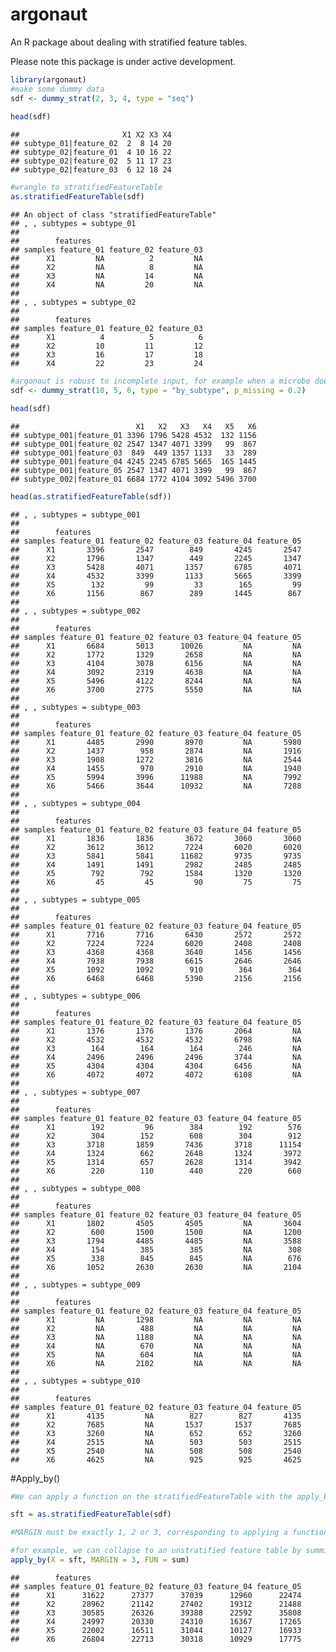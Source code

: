 # argonaut

An R package about dealing with stratified feature tables.

Please note this package is under active development.

``` r
library(argonaut)
#make some dummy data
sdf <- dummy_strat(2, 3, 4, type = "seq")
 
head(sdf)
```

    ##                       X1 X2 X3 X4
    ## subtype_01|feature_02  2  8 14 20
    ## subtype_02|feature_01  4 10 16 22
    ## subtype_02|feature_02  5 11 17 23
    ## subtype_02|feature_03  6 12 18 24

``` r
#wrangle to stratifiedFeatureTable
as.stratifiedFeatureTable(sdf)
```

    ## An object of class "stratifiedFeatureTable"
    ## , , subtypes = subtype_01
    ## 
    ##        features
    ## samples feature_01 feature_02 feature_03
    ##      X1         NA          2         NA
    ##      X2         NA          8         NA
    ##      X3         NA         14         NA
    ##      X4         NA         20         NA
    ## 
    ## , , subtypes = subtype_02
    ## 
    ##        features
    ## samples feature_01 feature_02 feature_03
    ##      X1          4          5          6
    ##      X2         10         11         12
    ##      X3         16         17         18
    ##      X4         22         23         24

``` r
#argonaut is robust to incomplete input, for example when a microbe doesn't have a gene. 
sdf <- dummy_strat(10, 5, 6, type = "by_subtype", p_missing = 0.2)

head(sdf)
```

    ##                          X1   X2   X3   X4   X5   X6
    ## subtype_001|feature_01 3396 1796 5428 4532  132 1156
    ## subtype_001|feature_02 2547 1347 4071 3399   99  867
    ## subtype_001|feature_03  849  449 1357 1133   33  289
    ## subtype_001|feature_04 4245 2245 6785 5665  165 1445
    ## subtype_001|feature_05 2547 1347 4071 3399   99  867
    ## subtype_002|feature_01 6684 1772 4104 3092 5496 3700

``` r
head(as.stratifiedFeatureTable(sdf))
```

    ## , , subtypes = subtype_001
    ## 
    ##        features
    ## samples feature_01 feature_02 feature_03 feature_04 feature_05
    ##      X1       3396       2547        849       4245       2547
    ##      X2       1796       1347        449       2245       1347
    ##      X3       5428       4071       1357       6785       4071
    ##      X4       4532       3399       1133       5665       3399
    ##      X5        132         99         33        165         99
    ##      X6       1156        867        289       1445        867
    ## 
    ## , , subtypes = subtype_002
    ## 
    ##        features
    ## samples feature_01 feature_02 feature_03 feature_04 feature_05
    ##      X1       6684       5013      10026         NA         NA
    ##      X2       1772       1329       2658         NA         NA
    ##      X3       4104       3078       6156         NA         NA
    ##      X4       3092       2319       4638         NA         NA
    ##      X5       5496       4122       8244         NA         NA
    ##      X6       3700       2775       5550         NA         NA
    ## 
    ## , , subtypes = subtype_003
    ## 
    ##        features
    ## samples feature_01 feature_02 feature_03 feature_04 feature_05
    ##      X1       4485       2990       8970         NA       5980
    ##      X2       1437        958       2874         NA       1916
    ##      X3       1908       1272       3816         NA       2544
    ##      X4       1455        970       2910         NA       1940
    ##      X5       5994       3996      11988         NA       7992
    ##      X6       5466       3644      10932         NA       7288
    ## 
    ## , , subtypes = subtype_004
    ## 
    ##        features
    ## samples feature_01 feature_02 feature_03 feature_04 feature_05
    ##      X1       1836       1836       3672       3060       3060
    ##      X2       3612       3612       7224       6020       6020
    ##      X3       5841       5841      11682       9735       9735
    ##      X4       1491       1491       2982       2485       2485
    ##      X5        792        792       1584       1320       1320
    ##      X6         45         45         90         75         75
    ## 
    ## , , subtypes = subtype_005
    ## 
    ##        features
    ## samples feature_01 feature_02 feature_03 feature_04 feature_05
    ##      X1       7716       7716       6430       2572       2572
    ##      X2       7224       7224       6020       2408       2408
    ##      X3       4368       4368       3640       1456       1456
    ##      X4       7938       7938       6615       2646       2646
    ##      X5       1092       1092        910        364        364
    ##      X6       6468       6468       5390       2156       2156
    ## 
    ## , , subtypes = subtype_006
    ## 
    ##        features
    ## samples feature_01 feature_02 feature_03 feature_04 feature_05
    ##      X1       1376       1376       1376       2064         NA
    ##      X2       4532       4532       4532       6798         NA
    ##      X3        164        164        164        246         NA
    ##      X4       2496       2496       2496       3744         NA
    ##      X5       4304       4304       4304       6456         NA
    ##      X6       4072       4072       4072       6108         NA
    ## 
    ## , , subtypes = subtype_007
    ## 
    ##        features
    ## samples feature_01 feature_02 feature_03 feature_04 feature_05
    ##      X1        192         96        384        192        576
    ##      X2        304        152        608        304        912
    ##      X3       3718       1859       7436       3718      11154
    ##      X4       1324        662       2648       1324       3972
    ##      X5       1314        657       2628       1314       3942
    ##      X6        220        110        440        220        660
    ## 
    ## , , subtypes = subtype_008
    ## 
    ##        features
    ## samples feature_01 feature_02 feature_03 feature_04 feature_05
    ##      X1       1802       4505       4505         NA       3604
    ##      X2        600       1500       1500         NA       1200
    ##      X3       1794       4485       4485         NA       3588
    ##      X4        154        385        385         NA        308
    ##      X5        338        845        845         NA        676
    ##      X6       1052       2630       2630         NA       2104
    ## 
    ## , , subtypes = subtype_009
    ## 
    ##        features
    ## samples feature_01 feature_02 feature_03 feature_04 feature_05
    ##      X1         NA       1298         NA         NA         NA
    ##      X2         NA        488         NA         NA         NA
    ##      X3         NA       1188         NA         NA         NA
    ##      X4         NA        670         NA         NA         NA
    ##      X5         NA        604         NA         NA         NA
    ##      X6         NA       2102         NA         NA         NA
    ## 
    ## , , subtypes = subtype_010
    ## 
    ##        features
    ## samples feature_01 feature_02 feature_03 feature_04 feature_05
    ##      X1       4135         NA        827        827       4135
    ##      X2       7685         NA       1537       1537       7685
    ##      X3       3260         NA        652        652       3260
    ##      X4       2515         NA        503        503       2515
    ##      X5       2540         NA        508        508       2540
    ##      X6       4625         NA        925        925       4625

\#Apply_by()

``` r
#We can apply a function on the stratifiedFeatureTable with the apply_by() function. 

sft = as.stratifiedFeatureTable(sdf)

#MARGIN must be exactly 1, 2 or 3, corresponding to applying a function on all observations (1) per sample, (2) per feature or (3) per subtype.  

#for example, we can collapse to an unstratified feature table by summing all subtypes of the same feature. 
apply_by(X = sft, MARGIN = 3, FUN = sum)
```

    ##        features
    ## samples feature_01 feature_02 feature_03 feature_04 feature_05
    ##      X1      31622      27377      37039      12960      22474
    ##      X2      28962      21142      27402      19312      21488
    ##      X3      30585      26326      39388      22592      35808
    ##      X4      24997      20330      24310      16367      17265
    ##      X5      22002      16511      31044      10127      16933
    ##      X6      26804      22713      30318      10929      17775
